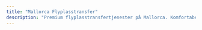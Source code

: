 ```yaml
---
title: "Mallorca Flyplasstransfer"
description: "Premium flyplasstransfertjenester på Mallorca. Komfortabel transport fra Palma flyplass til hotellet ditt med plass for sykler. Bestill din transfer."
---
```

